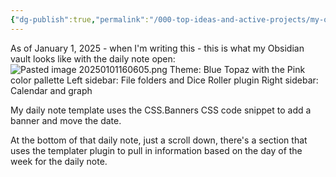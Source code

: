 ```yaml
---
{"dg-publish":true,"permalink":"/000-top-ideas-and-active-projects/my-obsidian-setup/"}
---
```


As of January 1, 2025 - when I'm writing this - this is what my Obsidian vault looks like with the daily note open: ![Pasted image 20250101160605.png](/img/user/Pasted%20image%2020250101160605.png)
Theme: Blue Topaz with the Pink color pallette
Left sidebar: File folders and Dice Roller plugin
Right sidebar: Calendar and graph

My daily note template uses the CSS.Banners CSS code snippet to add a banner and move the date.  

At the bottom of that daily note, just a scroll down, there's a section that uses the templater plugin to pull in information based on the day of the week for the daily note.  
